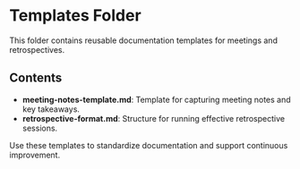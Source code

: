 # Templates Folder

This folder contains reusable documentation templates for meetings and retrospectives.

## Contents

- **meeting-notes-template.md**: Template for capturing meeting notes and key takeaways.
- **retrospective-format.md**: Structure for running effective retrospective sessions.

Use these templates to standardize documentation and support continuous improvement.
